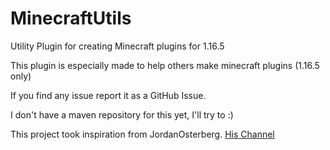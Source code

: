 # MinecraftUtils

Utility Plugin for creating Minecraft plugins for 1.16.5

This plugin is especially made to help others make minecraft plugins (1.16.5 only)

If you find any issue report it as a GitHub Issue.

I don't have a maven repository for this yet, I'll try to :)

This project took inspiration from JordanOsterberg.
[His Channel]

[His Channel]: https://www.youtube.com/c/JordanOsterberg